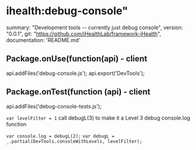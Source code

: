 # ihealth:debug-console"
  summary: "Development tools -- currently just debug console",
  version: "0.0.1",
  git: "https://github.com/iHealthLab/framework-iHealth",
  documentation: 'README.md'

## Package.onUse(function(api) - client
  api.addFiles('debug-console.js');
  api.export('DevTools');

## Package.onTest(function (api) - client
  api.addFiles('debug-console-tests.js');


```var levelFilter = 1```
call debugL(3) to make it a Level 3 debug console.log function

```var console.log = debugL(2);```
```var debugL = _.partial(DevTools.consoleWithLevels, levelFilter);```
